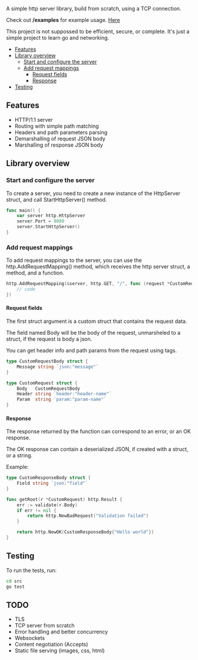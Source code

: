 A simple http server library, build from scratch, using a TCP connection.

Check out **/examples** for example usage. [Here](examples/example.go)

This project is not suppossed to be efficient, secure, or complete. It's just a simple project to 
learn go and networking.

- [Features](#Features)
- [Library overview](#Library-overview)
    - [Start and configure the server](#Start-and-configure-the-server)
    - [Add request mappings](#Add-request-mappings)
        - [Request fields](#Request-fields)
        - [Response](#Response)
- [Testing](#Testing)

## Features
- HTTP/1.1 server
- Routing with simple path matching
- Headers and path parameters parsing
- Demarshalling of request JSON body
- Marshalling of response JSON body

## Library overview
### Start and configure the server
To create a server, you need to create a new instance of the HttpServer struct, and call
StartHttpServer() method.

```go
func main() {
    var server http.HttpServer
    server.Port = 8080
    server.StartHttpServer()
}
```

### Add request mappings
To add request mappings to the server, you can use the http.AddRequestMapping() method, which 
receives the http server struct, a method, and a function.

```go
http.AddRequestMapping(&server, http.GET, "/", func (request *CustomRequest) http.Result { 
    // code
})
```

#### Request fields
The first struct argument is a custom struct that contains the request data.

The field named Body will be the body of the request, unmarsheled to a struct, if the request is 
body a json.

You can get header info and path params from the request using tags.

```go
type CustomRequestBody struct {
    Message string `json:"message"`
}

type CustomRequest struct {
    Body   CustomRequestBody
    Header string `header:"header-name"`
    Param  string `param:"param-name"`
}
```

#### Response
The response returned by the function can correspond to an error, or an OK response.

The OK response can contain a deserialized JSON, if created with a struct, or a string.

Example:
```go
type CustomResponseBody struct {
    Field string `json:"field"`
}

func getRoot(r *CustomRequest) http.Result {
    err := validate(r.Body)
    if err != nil {
        return http.NewBadRequest("Validation failed")
    }

    return http.NewOK(CustomResponseBody{"Hello world"})
}
```

## Testing
To run the tests, run:

```bash
cd src
go test
```

## TODO
- TLS
- TCP server from scratch
- Error handling and better concurrency
- Websockets
- Content negotiation (Accepts)
- Static file serving (images, css, html)

